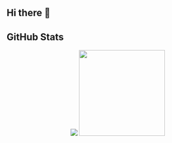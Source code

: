 ## Hi there 👋

<!--
**Computer-Tsu/Computer-Tsu** is a ✨ _special_ ✨ repository because its `README.md` (this file) appears on your GitHub profile.

Here are some ideas to get you started:

- 🔭 I’m currently working on ...
- 🌱 I’m currently learning ...
- 👯 I’m looking to collaborate on ...
- 🤔 I’m looking for help with ...
- 💬 Ask me about ...
- 📫 How to reach me: ...
- 😄 Pronouns: ...
- ⚡ Fun fact: ...
-->

## GitHub Stats

<p align="center">
<img src="https://github-readme-stats.vercel.app/api?username=Computer-Tsu&theme=github_dark_dimmed&show_icons=true&hide_border=false&count_private=true&include_all_commits=true"></img> <a href="https://github-readme-stats.vercel.app/api/top-langs/?username=Computer-Tsu&langs_count=10&theme=github_dark_dimmed&show_icons=true&hide_border=false&layout=compact"><img src="https://github-readme-stats.vercel.app/api/top-langs/?username=Computer-Tsu&langs_count=10&theme=github_dark_dimmed&show_icons=true&hide_border=false&layout=compact" height=195px></img></a></p>

